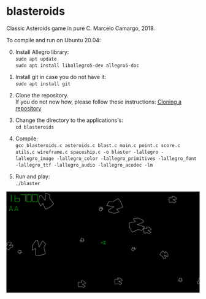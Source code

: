 # blasteroids
Classic Asteroids game in pure C.
Marcelo Camargo, 2018.

To compile and run on Ubuntu 20.04:

0. Install Allegro library:   
`sudo apt update`  
`sudo apt install liballegro5-dev allegro5-doc`

1. Install git in case you do not have it:  
`sudo apt install git`

2. Clone the repository.  
If you do not now how, please follow these instructions: 
[Cloning a repository](https://docs.github.com/en/repositories/creating-and-managing-repositories/cloning-a-repository)

3. Change the directory to the applications's:  
`cd blasteroids`

4. Compile:  
`gcc blasteroids.c asteroids.c blast.c main.c point.c score.c utils.c wireframe.c spaceship.c -o blaster -lallegro -lallegro_image -lallegro_color -lallegro_primitives -lallegro_font -lallegro_ttf -lallegro_audio -lallegro_acodec -lm` 

5. Run and play:  
`./blaster`
   
   
   
![screenshot](screenshot.jpeg)
